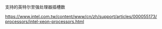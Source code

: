支持的英特尔至强处理器插槽数

<https://www.intel.com.tw/content/www/cn/zh/support/articles/000055173/processors/intel-xeon-processors.html>